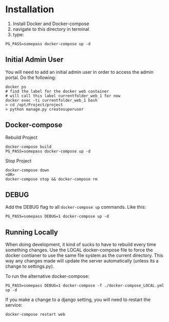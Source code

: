 # Installation

1. Install Docker and Docker-compose
2. navigate to this directory in terminal
3. type:

```
PG_PASS=somepass docker-compose up -d
```

## Initial Admin User

You will need to add an initial admin user in order to access the admin portal. Do the following:

```
docker ps 
# find the label for the docker web container
# will call this label currentfolder_web_1 for now
docker exec -ti currentfolder_web_1 bash
> cd /opt/Project/project
> python manage.py createsuperuser
```

## Docker-compose

Rebuild Project

```
docker-compose build
PG_PASS=somepass docker-compose up -d
```

Stop Project

```
docker-compose down
<OR>
docker-compose stop && docker-compose rm
```

## DEBUG

Add the DEBUG flag to all `docker-compose up` commands. Like this:

```
PG_PASS=somepass DEBUG=1 docker-compose up -d
```

## Running Locally

When doing development, it kind of sucks to have to rebuild every time something changes. Use the LOCAL docker-compose file to force the docker contianer to use the same file system as the current directory. This way any changes made will update the server automatically (unless its a change to settings.py).

To run the alternative docker-compose:

```
PG_PASS=somepass DEBUG=1 docker-compose -f ./docker-compose_LOCAL.yml up -d
```

If you make a change to a django setting, you will need to restart the service:

```
docker-compose restart web
```